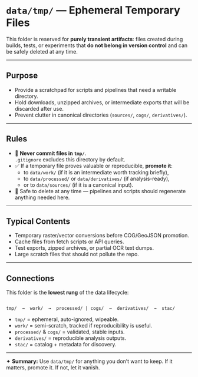 # `data/tmp/` — Ephemeral Temporary Files

This folder is reserved for **purely transient artifacts**:
files created during builds, tests, or experiments that **do not
belong in version control** and can be safely deleted at any time.

---

## Purpose

- Provide a scratchpad for scripts and pipelines that need
  a writable directory.
- Hold downloads, unzipped archives, or intermediate exports
  that will be discarded after use.
- Prevent clutter in canonical directories (`sources/`, `cogs/`, `derivatives/`).

---

## Rules

- 🚫 **Never commit files in `tmp/`**.  
  `.gitignore` excludes this directory by default.
- ✅ If a temporary file proves valuable or reproducible, **promote it**:
  - to `data/work/` (if it is an intermediate worth tracking briefly),
  - to `data/processed/` or `data/derivatives/` (if analysis-ready),
  - or to `data/sources/` (if it is a canonical input).
- 🧹 Safe to delete at any time — pipelines and scripts should
  regenerate anything needed here.

---

## Typical Contents

- Temporary raster/vector conversions before COG/GeoJSON promotion.
- Cache files from fetch scripts or API queries.
- Test exports, zipped archives, or partial OCR text dumps.
- Large scratch files that should not pollute the repo.

---

## Connections

This folder is the **lowest rung** of the data lifecycle:

```

tmp/  →  work/  →  processed/ | cogs/  →  derivatives/  →  stac/

```

- `tmp/` = ephemeral, auto-ignored, wipeable.  
- `work/` = semi-scratch, tracked if reproducibility is useful.  
- `processed/` & `cogs/` = validated, stable inputs.  
- `derivatives/` = reproducible analysis outputs.  
- `stac/` = catalog + metadata for discovery.

---

✦ **Summary:** Use `data/tmp/` for anything you don’t want to keep.
If it matters, promote it. If not, let it vanish.
```
